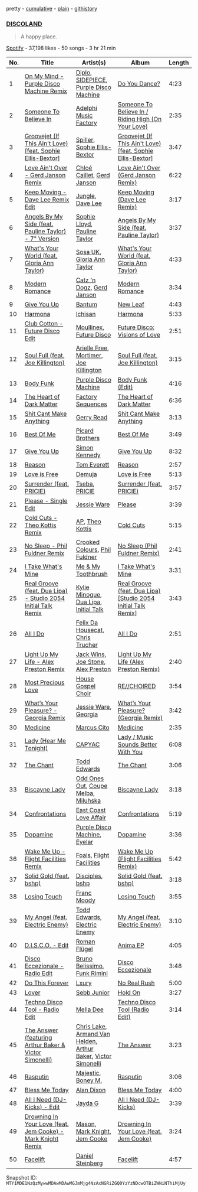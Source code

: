 pretty - [cumulative](/playlists/cumulative/37i9dQZF1DX9ZAByPehUEa.md) - [plain](/playlists/plain/37i9dQZF1DX9ZAByPehUEa) - [githistory](https://github.githistory.xyz/mackorone/spotify-playlist-archive/blob/main/playlists/plain/37i9dQZF1DX9ZAByPehUEa)

### [DISCOLAND](https://open.spotify.com/playlist/37i9dQZF1DX9ZAByPehUEa)

> A happy place.

[Spotify](https://open.spotify.com/user/spotify) - 37,198 likes - 50 songs - 3 hr 21 min

| No. | Title | Artist(s) | Album | Length |
|---|---|---|---|---|
| 1 | [On My Mind \- Purple Disco Machine Remix](https://open.spotify.com/track/2jAaDaQ01dk74X4njfkXP3) | [Diplo](https://open.spotify.com/artist/5fMUXHkw8R8eOP2RNVYEZX), [SIDEPIECE](https://open.spotify.com/artist/5czbzNZZfWpyFgZyfT3Mkk), [Purple Disco Machine](https://open.spotify.com/artist/2WBJQGf1bT1kxuoqziH5g4) | [Do You Dance?](https://open.spotify.com/album/6Az907HDvldO5qxqVyysz0) | 4:23 |
| 2 | [Someone To Believe In](https://open.spotify.com/track/77pkQ78HK1doqywnoc8dX0) | [Adelphi Music Factory](https://open.spotify.com/artist/27cAR2QA0zM5v0KL9JNWwe) | [Someone To Believe In / Riding High \(On Your Love\)](https://open.spotify.com/album/5mPx1jRwBingmVgJtXPENA) | 2:35 |
| 3 | [Groovejet \(If This Ain't Love\) \[feat\. Sophie Ellis\-Bextor\]](https://open.spotify.com/track/5ydeCNaWDmFbu4zl0roPAH) | [Spiller](https://open.spotify.com/artist/4bmymFwDu9zLCiTRUmrewb), [Sophie Ellis\-Bextor](https://open.spotify.com/artist/2cBh5lVMg222FFuRU7EfDE) | [Groovejet \(If This Ain't Love\) \[feat\. Sophie Ellis\-Bextor\]](https://open.spotify.com/album/20Q3pGpYiyicF32x5L8ppH) | 3:47 |
| 4 | [Love Ain't Over \- Gerd Janson Remix](https://open.spotify.com/track/3KU7S29UbwE9TwN86cV1yg) | [Chloé Caillet](https://open.spotify.com/artist/68ywCN6ZpInbcilOfLBa3a), [Gerd Janson](https://open.spotify.com/artist/4jLpm91Tyk2TRgv43bMfZO) | [Love Ain't Over \(Gerd Janson Remix\)](https://open.spotify.com/album/1hdehNKSIbU6MFiyoapqPS) | 6:22 |
| 5 | [Keep Moving \- Dave Lee Remix Edit](https://open.spotify.com/track/4c9pnJQleIARuEP6aKQZfy) | [Jungle](https://open.spotify.com/artist/59oA5WbbQvomJz2BuRG071), [Dave Lee](https://open.spotify.com/artist/5cWh5zsmOIFhuPL0Ay1e7f) | [Keep Moving \(Dave Lee Remix\)](https://open.spotify.com/album/6n3JSbR3ONbiGvh9Rb9DiP) | 3:17 |
| 6 | [Angels By My Side \(feat\. Pauline Taylor\) \- 7" Version](https://open.spotify.com/track/4Sjb4zaYIzn254xG2lC1Y9) | [Sophie Lloyd](https://open.spotify.com/artist/6llIdnUsCdswsO6nExQIEF), [Pauline Taylor](https://open.spotify.com/artist/1OBxd0sOELyeO2h9JBKZA1) | [Angels By My Side \(feat\. Pauline Taylor\)](https://open.spotify.com/album/3AxIohtIZVMGMNVoqrl2O3) | 3:37 |
| 7 | [What's Your World \(feat\. Gloria Ann Taylor\)](https://open.spotify.com/track/7ir78RK7dikfhptUV0S6kC) | [Sosa UK](https://open.spotify.com/artist/3JlN0MeWVJq0vjvsvWCRZ5), [Gloria Ann Taylor](https://open.spotify.com/artist/1xpBuU9oUPQIYw2bP0XOu8) | [What's Your World \(feat\. Gloria Ann Taylor\)](https://open.spotify.com/album/0B1JIgirhhCL0onK0olkc0) | 4:33 |
| 8 | [Modern Romance](https://open.spotify.com/track/4CL7IheP2ryGEcMVOoAOUZ) | [Catz 'n Dogz](https://open.spotify.com/artist/5tYqFEuFELxnJZgGmmsfSh), [Gerd Janson](https://open.spotify.com/artist/4jLpm91Tyk2TRgv43bMfZO) | [Modern Romance](https://open.spotify.com/album/5JPxDmfJuWSErtOyRTeYuz) | 3:34 |
| 9 | [Give You Up](https://open.spotify.com/track/54mgp55eYtG2n1rClelVwy) | [Bantum](https://open.spotify.com/artist/3PcfymOgMHBSp3T5YvSDiS) | [New Leaf](https://open.spotify.com/album/1pFGvzLqXa50s6svabO6Wv) | 4:43 |
| 10 | [Harmona](https://open.spotify.com/track/6LfwpTKbKLNFhdhV7lEj4e) | [Ichisan](https://open.spotify.com/artist/4ozivSEPMOBki3Z2JDGlIk) | [Harmona](https://open.spotify.com/album/0l9EF5o63OFmGQzFv2JnrD) | 5:33 |
| 11 | [Club Cotton \- Future Disco Edit](https://open.spotify.com/track/2bgBsPqPhORnZh2HRO5B8X) | [Moullinex](https://open.spotify.com/artist/1XFbnj1jNNzzyg46ni3dnr), [Future Disco](https://open.spotify.com/artist/6UgzJ5LzNU5W5dIxmMhQG9) | [Future Disco: Visions of Love](https://open.spotify.com/album/2d2vxkPozwy5AIjqLnslJ4) | 2:51 |
| 12 | [Soul Full \(feat\. Joe Killington\)](https://open.spotify.com/track/4o8bcX3KzqCI09Xf4a37mJ) | [Arielle Free](https://open.spotify.com/artist/3hHvAP73aCKQMbcn2SQZ9d), [Mortimer](https://open.spotify.com/artist/7yJpTTkTOkN7pvn39nga98), [Joe Killington](https://open.spotify.com/artist/0QvtEuDIDAsKpfuOe2a237) | [Soul Full \(feat\. Joe Killington\)](https://open.spotify.com/album/0U7GxQHdZQB0nWrrWEOIEX) | 3:15 |
| 13 | [Body Funk](https://open.spotify.com/track/064PIXni8eIfwYocDoCBUD) | [Purple Disco Machine](https://open.spotify.com/artist/2WBJQGf1bT1kxuoqziH5g4) | [Body Funk \(Edit\)](https://open.spotify.com/album/3Mr7LVhsxJJxglxRaqORpa) | 4:16 |
| 14 | [The Heart of Dark Matter](https://open.spotify.com/track/6dm0o8uQ4EwPIygA659zOz) | [Factory Sequences](https://open.spotify.com/artist/1aigkZ2WgcVhRgKa5wgJDz) | [The Heart of Dark Matter](https://open.spotify.com/album/2Iz1rmBDz0Yl741eqM3VlO) | 6:36 |
| 15 | [Shit Cant Make Anything](https://open.spotify.com/track/39XdVtrOfiXIMqZ9YMJYLO) | [Gerry Read](https://open.spotify.com/artist/5FIfw6s4iYUFu6tA3iIIOQ) | [Shit Cant Make Anything](https://open.spotify.com/album/52PiRAX8jw2CtkaEJSLZJr) | 3:13 |
| 16 | [Best Of Me](https://open.spotify.com/track/6GkSwWTuOF8awxEtVaBvVt) | [Picard Brothers](https://open.spotify.com/artist/1bATQwgDSJlmYJ4obvTFmN) | [Best Of Me](https://open.spotify.com/album/0jKRFNGHFQujXgmZ7G3n8c) | 3:49 |
| 17 | [Give You Up](https://open.spotify.com/track/1hBuzEYEXlPXD3mGId2jMr) | [Simon Kennedy](https://open.spotify.com/artist/1qH4HN0EVqep6HQsKRUFmb) | [Give You Up](https://open.spotify.com/album/76SZUDT7maSs2MShQXPu2Y) | 8:32 |
| 18 | [Reason](https://open.spotify.com/track/37EKnLlRqJcb8XMgYaAbCL) | [Tom Everett](https://open.spotify.com/artist/3cqEzT9Vye9tH2wlY2pAZK) | [Reason](https://open.spotify.com/album/6LRy6sA127XQ8Y25aG1mUF) | 2:57 |
| 19 | [Love is Free](https://open.spotify.com/track/1yBSWwDsYAgAQ2nZfucgib) | [Demuja](https://open.spotify.com/artist/1LfqhJiCiHfVzrBOVaBXc1) | [Love is Free](https://open.spotify.com/album/5gwvKoVUGQbItVCjPIxfjX) | 5:13 |
| 20 | [Surrender \(feat\. PRICIE\)](https://open.spotify.com/track/6seDjSbkqKkOUsHjhhHMJw) | [Tseba](https://open.spotify.com/artist/5GDVlpxmmh7VMNQMVpxRjf), [PRICIE](https://open.spotify.com/artist/74qq2TFVWRaySx8MVjKelJ) | [Surrender \(feat\. PRICIE\)](https://open.spotify.com/album/37hBfo5a5MO72OgX37K3KC) | 3:57 |
| 21 | [Please \- Single Edit](https://open.spotify.com/track/7mJGrZIFA5MO6W2QBcWBDX) | [Jessie Ware](https://open.spotify.com/artist/5Mq7iqCWBzofK39FBqblNc) | [Please](https://open.spotify.com/album/0ugWOJ1e8Q2Qp7rukfH4YR) | 3:39 |
| 22 | [Cold Cuts \- Theo Kottis Remix](https://open.spotify.com/track/2jC2AMwu3YeyQpPuC2BhC5) | [AP](https://open.spotify.com/artist/71zi5yfTB8iaatcC2C02N9), [Theo Kottis](https://open.spotify.com/artist/3qEwwb8O7MSkGRohGYEzkO) | [Cold Cuts](https://open.spotify.com/album/2IE71GCM5q12i5uhFyWGXt) | 5:15 |
| 23 | [No Sleep \- Phil Fuldner Remix](https://open.spotify.com/track/5g6Db0O5uWprvfGDre19HC) | [Crooked Colours](https://open.spotify.com/artist/0aA1GTrIMutjIh4GlPPUVN), [Phil Fuldner](https://open.spotify.com/artist/1DKPQBaKEzmQzWG1GwJoXT) | [No Sleep \(Phil Fuldner Remix\)](https://open.spotify.com/album/4SOBmq7SrSy0dA5KWFXmo1) | 2:41 |
| 24 | [I Take What's Mine](https://open.spotify.com/track/5m7frLaca4N7yAJ1VZ8Wnz) | [Me & My Toothbrush](https://open.spotify.com/artist/5X83BYTRaFGSoKLknnIpWz) | [I Take What's Mine](https://open.spotify.com/album/2uMmLp3ifgs0nJslnPecdU) | 3:31 |
| 25 | [Real Groove \(feat\. Dua Lipa\) \- Studio 2054 Initial Talk Remix](https://open.spotify.com/track/3I9gIF7c1VwAdvjTsvLgod) | [Kylie Minogue](https://open.spotify.com/artist/4RVnAU35WRWra6OZ3CbbMA), [Dua Lipa](https://open.spotify.com/artist/6M2wZ9GZgrQXHCFfjv46we), [Initial Talk](https://open.spotify.com/artist/0YQmcNgfnoqxBMJ8dcw3Eh) | [Real Groove \(feat\. Dua Lipa\) \[Studio 2054 Initial Talk Remix\]](https://open.spotify.com/album/5qhswDV7pVbYdJvU9PuVA8) | 3:43 |
| 26 | [All I Do](https://open.spotify.com/track/1q5XUAzuOJ6GXCFhePKu70) | [Felix Da Housecat](https://open.spotify.com/artist/4rC8J4M4aOqsQSCP4yoyJI), [Chris Trucher](https://open.spotify.com/artist/5qtuQoZI8KbbCx3hD0MQ5D) | [All I Do](https://open.spotify.com/album/00zOAQMoEQOP8nhSKFNg6f) | 2:51 |
| 27 | [Light Up My Life \- Alex Preston Remix](https://open.spotify.com/track/0DlLLaliuECL8YOLxc87rZ) | [Jack Wins](https://open.spotify.com/artist/5v8ZROs9c26k4yGMxUkebt), [Joe Stone](https://open.spotify.com/artist/4kwEd1P9j15ZqUVP5zK7Pv), [Alex Preston](https://open.spotify.com/artist/0f8HuVIxsHG6bnEZsz0RuD) | [Light Up My Life \(Alex Preston Remix\)](https://open.spotify.com/album/5mLoVEoRY9KrtlXewzfIGu) | 2:40 |
| 28 | [Most Precious Love](https://open.spotify.com/track/47UPyhVOYi13lDCabh0V8s) | [House Gospel Choir](https://open.spotify.com/artist/1ilcpQQeF5mmvfO682aDgJ) | [RE//CHOIRED](https://open.spotify.com/album/5JMcyXM7mWafx7jpT7XQka) | 3:54 |
| 29 | [What’s Your Pleasure? \- Georgia Remix](https://open.spotify.com/track/4B9DsDouaA1Nx0IvF2c8yY) | [Jessie Ware](https://open.spotify.com/artist/5Mq7iqCWBzofK39FBqblNc), [Georgia](https://open.spotify.com/artist/06knYh538h5SI7OAEF8ek3) | [What’s Your Pleasure? \(Georgia Remix\)](https://open.spotify.com/album/60GJsKQfAe1AnVCvDRzfcU) | 3:42 |
| 30 | [Medicine](https://open.spotify.com/track/2jzmiQmmiO9M1uudbgdSM1) | [Marcus Cito](https://open.spotify.com/artist/3r26IN2ktuEyJs4hUoOlzC) | [Medicine](https://open.spotify.com/album/4PdC05N3eKyTqAsG3NGybb) | 2:35 |
| 31 | [Lady \(Hear Me Tonight\)](https://open.spotify.com/track/2lM5HZRi3mlxbFnmQ2oDXe) | [CAPYAC](https://open.spotify.com/artist/5QP5fl1l4e9NmKmkMUOTF5) | [Lady / Music Sounds Better With You](https://open.spotify.com/album/30sqXAoM99GhQik4QC7kpN) | 6:08 |
| 32 | [The Chant](https://open.spotify.com/track/7FuOr01j61l7nBgENXfOIX) | [Todd Edwards](https://open.spotify.com/artist/6MFopqejpmTUUZlcRmGzgg) | [The Chant](https://open.spotify.com/album/1GpeWllT96Qv0UHDSz8tRb) | 3:06 |
| 33 | [Biscayne Lady](https://open.spotify.com/track/4R18x7sEMFdiCjaYzflCWu) | [Odd Ones Out](https://open.spotify.com/artist/6qjxM9NBYzEUpMecMM5tN5), [Coupe Melba](https://open.spotify.com/artist/3rAzsXFvn46j3Mjm77Ew3u), [Miluhska](https://open.spotify.com/artist/7N3So4jUBd3uUbbx40TjpY) | [Biscayne Lady](https://open.spotify.com/album/61pCikDM91BMm3xNvv8Umo) | 3:18 |
| 34 | [Confrontations](https://open.spotify.com/track/0p1ijCxJxAmEUm9OfTM4mX) | [East Coast Love Affair](https://open.spotify.com/artist/0FKqQAbZijrpGaRw6PqDDI) | [Confrontations](https://open.spotify.com/album/2Q9h5oFtFuMJhWydJSbfW2) | 5:19 |
| 35 | [Dopamine](https://open.spotify.com/track/4wGWB56toxihHUdbnRTMb1) | [Purple Disco Machine](https://open.spotify.com/artist/2WBJQGf1bT1kxuoqziH5g4), [Eyelar](https://open.spotify.com/artist/3u4qXYRgHgU7YtjZt9sduX) | [Dopamine](https://open.spotify.com/album/6CRxXtlUhJoGLBtKV8jEnr) | 3:36 |
| 36 | [Wake Me Up \- Flight Facilities Remix](https://open.spotify.com/track/6xd0EGEhMnkHluS3gi4BLC) | [Foals](https://open.spotify.com/artist/6FQqZYVfTNQ1pCqfkwVFEa), [Flight Facilities](https://open.spotify.com/artist/1lc8mnyGrCLtPhCoWjRxjM) | [Wake Me Up \(Flight Facilities Remix\)](https://open.spotify.com/album/34PKojaahppRNx27vAb8LE) | 5:42 |
| 37 | [Solid Gold \(feat\. bshp\)](https://open.spotify.com/track/0IDU2CjK6ayag6xjarO3kh) | [Disciples](https://open.spotify.com/artist/5EehXjjMktLuJmbRsM7YfB), [bshp](https://open.spotify.com/artist/2RV0VshxVfkduUIHn0PLzJ) | [Solid Gold \(feat\. bshp\)](https://open.spotify.com/album/59EfQjM7As9BfUSPcd8FKR) | 3:18 |
| 38 | [Losing Touch](https://open.spotify.com/track/2ryXP4NxcAPXgE7KPoZ6x4) | [Franc Moody](https://open.spotify.com/artist/10GT4yz8c6xjjnPGtGPI1l) | [Losing Touch](https://open.spotify.com/album/0GfYAzaPprg7myHy4OeemX) | 3:55 |
| 39 | [My Angel \(feat\. Electric Enemy\)](https://open.spotify.com/track/3D9se1Wqlrk50LIFtaOEF5) | [Todd Edwards](https://open.spotify.com/artist/6MFopqejpmTUUZlcRmGzgg), [Electric Enemy](https://open.spotify.com/artist/2N1mByBMykfROrhwRVQV3v) | [My Angel \(feat\. Electric Enemy\)](https://open.spotify.com/album/3r0ZCqCms1wAkP2NZAck6j) | 3:10 |
| 40 | [D.I.S.C.O\. \- Edit](https://open.spotify.com/track/6tjYbiZ2wLgp33HMVxkJ9o) | [Roman Flügel](https://open.spotify.com/artist/2GvwZbDjH1DbQpodGKENDw) | [Anima EP](https://open.spotify.com/album/3z33qPqbX0yY8b3PcVgzxu) | 4:05 |
| 41 | [Disco Eccezionale \- Radio Edit](https://open.spotify.com/track/4k2xqWr7zFxVRY6BkrujuI) | [Bruno Belissimo](https://open.spotify.com/artist/5LExfPIVArSHdWN83U4STI), [Funk Rimini](https://open.spotify.com/artist/0gGVmvsVn6KNyOUACCBMRm) | [Disco Eccezionale](https://open.spotify.com/album/5M4oCtFndxCgeZkUEdqIUe) | 3:48 |
| 42 | [Do This Forever](https://open.spotify.com/track/7rGxWoUyNno5ztljshnN7o) | [Lxury](https://open.spotify.com/artist/65A90NWrD8qdbNtsRgVXdf) | [No Real Rush](https://open.spotify.com/album/2EeO0sxqQL2YKbgyTPrNWR) | 5:00 |
| 43 | [Lover](https://open.spotify.com/track/0MAwa3gzHXuyttt1MuYp3g) | [Sebb Junior](https://open.spotify.com/artist/0oP6v3SuOC5jPc5pGUQdsD) | [Hold On](https://open.spotify.com/album/0ANpdLlQy7j2saTRlGMh1m) | 3:27 |
| 44 | [Techno Disco Tool \- Radio Edit](https://open.spotify.com/track/3qqEFTIFcZuWJYBtshrxca) | [Mella Dee](https://open.spotify.com/artist/2iT8KIetokMHRjhj8dJuNn) | [Techno Disco Tool \(Radio Edit\)](https://open.spotify.com/album/5yadKU4m0Q0AIKxbN9qQIq) | 3:14 |
| 45 | [The Answer \(featuring Arthur Baker & Victor Simonelli\)](https://open.spotify.com/track/5tb7bUuqTNVeON3uamNvSF) | [Chris Lake](https://open.spotify.com/artist/5Igpc9iLZ3YGtKeYfSrrOE), [Armand Van Helden](https://open.spotify.com/artist/3cQA9WH8liZfeja1DxcDYE), [Arthur Baker](https://open.spotify.com/artist/5YzGCkGA6XEGKs2C9KRVKA), [Victor Simonelli](https://open.spotify.com/artist/1wO0AVFTGzQNoM9uv2oM1M) | [The Answer](https://open.spotify.com/album/6osp6kNYz8jc4ZPDRqzZE4) | 3:23 |
| 46 | [Rasputin](https://open.spotify.com/track/0b18g3G5spr4ZCkz7Y6Q0Q) | [Majestic](https://open.spotify.com/artist/6QMABvTzixnxzsLYyhqRxI), [Boney M.](https://open.spotify.com/artist/54R6Y0I7jGUCveDTtI21nb) | [Rasputin](https://open.spotify.com/album/6PzYuR9c0CYCPJTnqylPhd) | 3:06 |
| 47 | [Bless Me Today](https://open.spotify.com/track/2e3K3Q7uGccF0rxeVKI3BM) | [Alan Dixon](https://open.spotify.com/artist/0yEnnivHzCPxaTfNbWjV7x) | [Bless Me Today](https://open.spotify.com/album/08zIMgnAvlWq4bUcNhiV07) | 4:00 |
| 48 | [All I Need \(DJ\-Kicks\) \- Edit](https://open.spotify.com/track/52t3lx38kiruAIGY2gISfc) | [Jayda G](https://open.spotify.com/artist/3NKVm2Jedcf6ibJr6pMUVx) | [All I Need \(DJ\-Kicks\)](https://open.spotify.com/album/538fzgi7SpX9LWVFwR0bIw) | 3:39 |
| 49 | [Drowning In Your Love \(feat\. Jem Cooke\) \- Mark Knight Remix](https://open.spotify.com/track/3stfe0XW3KIF1G1MNyn238) | [Mason](https://open.spotify.com/artist/307erl4VjT1dZDMYpneZqd), [Mark Knight](https://open.spotify.com/artist/3h11MHQeCrcsUgRRijI1zL), [Jem Cooke](https://open.spotify.com/artist/0AkL5tzM3UsDlWak9E0OwH) | [Drowning In Your Love \(feat\. Jem Cooke\)](https://open.spotify.com/album/36YT5gZk5ceqW9DwkxOHad) | 3:24 |
| 50 | [Facelift](https://open.spotify.com/track/2oLdCJDUVBuCLH9XMsEYsa) | [Daniel Steinberg](https://open.spotify.com/artist/6mU76NVrD4mcmA5WIoiUMV) | [Facelift](https://open.spotify.com/album/36nDcLcdgq0YA08NnoFbKX) | 4:57 |

Snapshot ID: `MTY1MDE1NzQzMywwMDAwMDAwMGJmMjg4NzAxNGRiZGQ0YzYzNDcwOTBiZWNiNThiMjUy`
